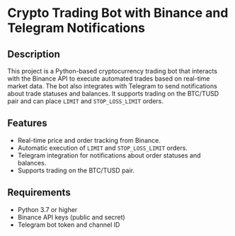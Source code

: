 # Crypto Trading Bot with Binance and Telegram Notifications

## Description

This project is a Python-based cryptocurrency trading bot that interacts with the Binance API to execute automated trades based on real-time market data. The bot also integrates with Telegram to send notifications about trade statuses and balances. It supports trading on the BTC/TUSD pair and can place `LIMIT` and `STOP_LOSS_LIMIT` orders.

## Features

- Real-time price and order tracking from Binance.
- Automatic execution of `LIMIT` and `STOP_LOSS_LIMIT` orders.
- Telegram integration for notifications about order statuses and balances.
- Supports trading on the BTC/TUSD pair.

## Requirements

- Python 3.7 or higher
- Binance API keys (public and secret)
- Telegram bot token and channel ID
